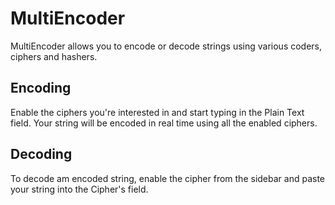 # MultiEncoder
MultiEncoder allows you to encode or decode strings using various coders, ciphers and hashers.

## Encoding
Enable the ciphers you're interested in and start typing in the Plain Text field. Your string will be encoded in real time using all the enabled ciphers.

## Decoding
To decode am encoded string, enable the cipher from the sidebar and paste your string into the Cipher's field.
